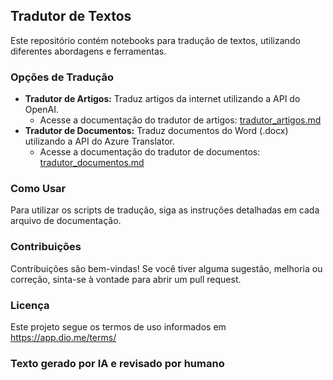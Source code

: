 ##  Tradutor de Textos

Este repositório contém notebooks para tradução de textos, utilizando diferentes abordagens e ferramentas. 

### Opções de Tradução

* **Tradutor de Artigos:** Traduz artigos da internet utilizando a API do OpenAI.
    * Acesse a documentação do tradutor de artigos: [tradutor_artigos.md](tradutor_artigos.md)
* **Tradutor de Documentos:** Traduz documentos do Word (.docx) utilizando a API do Azure Translator.
    * Acesse a documentação do tradutor de documentos: [tradutor_documentos.md](tradutor_documentos.md)

### Como Usar

Para utilizar os scripts de tradução, siga as instruções detalhadas em cada arquivo de documentação.

### Contribuições

Contribuições são bem-vindas! Se você tiver alguma sugestão, melhoria ou correção, sinta-se à vontade para abrir um pull request.

### Licença

Este projeto segue os termos de uso informados em https://app.dio.me/terms/

### Texto gerado por IA e revisado por humano
